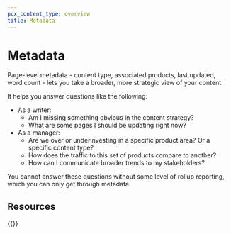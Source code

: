 ```yaml
---
pcx_content_type: overview
title: Metadata
---
```


# Metadata

Page-level metadata - content type, associated products, last updated, word count - lets you take a broader, more strategic view of your content.

It helps you answer questions like the following:

- As a writer:
    - Am I missing something obvious in the content strategy?
    - What are some pages I should be updating right now?
- As a manager:
    - Are we over or underinvesting in a specific product area? Or a specific content type?
    - How does the traffic to this set of products compare to another?
    - How can I communicate broader trends to my stakeholders?

You cannot answer these questions without some level of rollup reporting, which you can only get through metadata.

## Resources

{{<directory-listing>}}